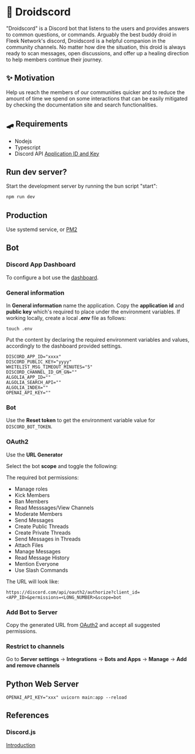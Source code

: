# 🤖 Droidscord

"Droidscord" is a Discord bot that listens to the users and provides answers to common questions, or commands. Arguably the best buddy droid in Fleek Network's discord, Droidscord is a helpful companion in the community channels. No matter how dire the situation, this droid is always ready to scan messages, open discussions, and offer up a healing direction to help members continue their journey.

## ✨ Motivation

Help us reach the members of our communities quicker and to reduce the amount of time we spend on some interactions that can be easily mitigated by checking the documentation site and search functionalities.

## 🛹 Requirements

- Nodejs
- Typescript
- Discord API [Application ID and Key](https://discord.com/developers/applications/)

## Run dev server?

Start the development server by running the bun script "start":

```sh
npm run dev
```

## Production

Use systemd service, or [PM2](https://pm2.keymetrics.io/docs/usage/quick-start/)

## Bot

### Discord App Dashboard

To configure a bot use the [dashboard](https://discord.com/developers/applications).

### General information

In **General information** name the application. Copy the **application id** and **public key** which's required to place under the environment variables. If working locally, create a local **.env** file as follows:

```
touch .env
```

Put the content by declaring the required environment variables and values, accordingly to the dashboard provided settings.

```
DISCORD_APP_ID="xxxx"
DISCORD_PUBLIC_KEY="yyyy"
WHITELIST_MSG_TIMEOUT_MINUTES="5"
DISCORD_CHANNEL_ID_GM_GN=""
ALGOLIA_APP_ID=""
ALGOLIA_SEARCH_API=""
ALGOLIA_INDEX=""
OPENAI_API_KEY=""
```

### Bot

Use the **Reset token** to get the environment variable value for `DISCORD_BOT_TOKEN`.

### OAuth2

Use the **URL Generator**


Select the bot **scope** and toggle the following:

The required bot permissions:

- Manage roles
- Kick Members
- Ban Members
- Read Messsages/View Channels
- Moderate Members
- Send Messages
- Create Public Threads
- Create Private Threads
- Send Messages in Threads
- Attach Files
- Manage Messages
- Read Message History
- Mention Everyone
- Use Slash Commands

The URL will look like:

```
https://discord.com/api/oauth2/authorize?client_id=<APP_ID>&permissions=<LONG_NUMBER>&scope=bot
```

### Add Bot to Server

Copy the generated URL from [OAuth2](#oauth2) and accept all suggested permissions.

### Restrict to channels

Go to **Server settings** -> **Integrations** -> **Bots and Apps** -> **Manage** -> **Add and remove channels**

## Python Web Server

```
OPENAI_API_KEY="xxx" uvicorn main:app --reload
```

## References

### Discord.js

[Introduction](https://discord.js.org/#/docs/discord.js/main/general/welcome)
